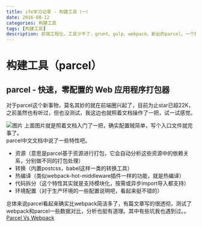 ```yaml
---
title: ife学习记录 - 构建工具（一）
date: 2016-08-12
categories: 构建工具
tags: [构建工具]
description: 前端工程化，工具少不了，grunt、gulp、webpack、新出的parcel，一个接一个，先熟悉熟悉parcel和webpack。
---
```

# 构建工具（parcel）

## parcel - 快速，零配置的 Web 应用程序打包器
对于parcel这个新事物，莫名其妙的就在前端圈兴起了，目前为止star已超22K，之前虽然也有听过，但也没测试，我这边也就照着文档操作了一把，试一试感觉。
<!--more-->
![图片](https://picture-1256757196.cos.ap-chengdu.myqcloud.com/%E5%B1%8F%E5%B9%95%E5%BF%AB%E7%85%A7%202018-05-18%20%E4%B8%8B%E5%8D%888.36.08.png)
上面图片就是照着文档入门了一把，确实配置贼简单，写个入口文件就完事了。  
parcel中文文档中说了一些特性吧。
* 资源（意思是parcel基于资源进行打包，它会自动分析这些资源中的依赖关系，分别做不同的打包处理）
* 转换（内置postcss，babel这样一类的转换工具）
* 热编译（类似webpack-hot-middleware插件一样的功能，就是热编译）
* 代码拆分（这个特性其实就是支持模块化，按需或异步import导入都支持）
* 环境配置（对于生产环境的一些配置说明吧，看起来挺不错的）

总体来说parcel看起来确实比webpack简洁多了，有篇文章写的很透彻，测试了webpack和parcel一些数据对比，分析也挺有道理。其中有些坑我也遇到过。。
[Parcel Vs Webpack](https://segmentfault.com/a/1190000012612891)
